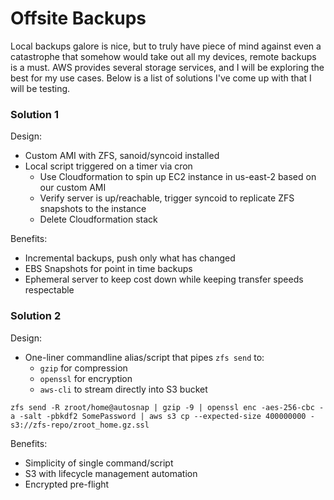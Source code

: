 # Offsite Backups
Local backups galore is nice, but to truly have piece of mind against even a catastrophe that somehow would take out all my devices, remote backups is a must.
AWS provides several storage services, and I will be exploring the best for my use cases. Below is a list of solutions I've come up with that I will be testing.

### Solution 1
Design: 
- Custom AMI with ZFS, sanoid/syncoid installed
- Local script triggered on a timer via cron
  - Use Cloudformation to spin up EC2 instance in us-east-2 based on our custom AMI
  - Verify server is up/reachable, trigger syncoid to replicate ZFS snapshots to the instance
  - Delete Cloudformation stack

Benefits:
- Incremental backups, push only what has changed
- EBS Snapshots for point in time backups
- Ephemeral server to keep cost down while keeping transfer speeds respectable

### Solution 2
Design:
- One-liner commandline alias/script that pipes `zfs send` to:
  - `gzip` for compression
  - `openssl` for encryption
  - `aws-cli` to stream directly into S3 bucket
 ```
 zfs send -R zroot/home@autosnap | gzip -9 | openssl enc -aes-256-cbc -a -salt -pbkdf2 SomePassword | aws s3 cp --expected-size 400000000 - s3://zfs-repo/zroot_home.gz.ssl
 ```
 
 Benefits:
 - Simplicity of single command/script
 - S3 with lifecycle management automation
 - Encrypted pre-flight
